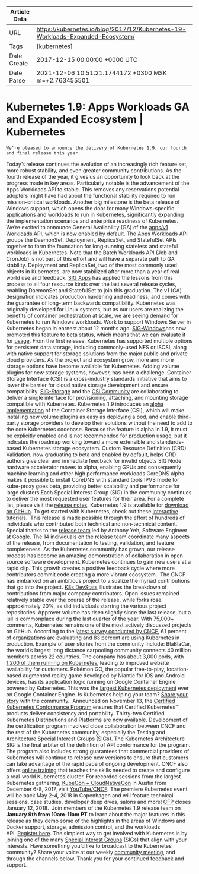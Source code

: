 |             Article Data             ||
| ----------------- | ----------------- |
| URL               | https://kubernetes.io/blog/2017/12/Kubernetes-19-Workloads-Expanded-Ecosystem/        |
| Tags              | [kubernetes]       |
| Date Create       | 2017-12-15 00:00:00 &#43;0000 UTC |
| Date Parse        | 2021-12-06 10:51:21.1744172 &#43;0300 MSK m=&#43;2.763455501  |

#  Kubernetes 1.9: Apps Workloads GA and Expanded Ecosystem  | Kubernetes

	
	
	
	
	We’re pleased to announce the delivery of Kubernetes 1.9, our fourth and final release this year.
Today’s release continues the evolution of an increasingly rich feature set, more robust stability, and even greater community contributions. As the fourth release of the year, it gives us an opportunity to look back at the progress made in key areas. Particularly notable is the advancement of the Apps Workloads API to stable. This removes any reservations potential adopters might have had about the functional stability required to run mission-critical workloads. Another big milestone is the beta release of Windows support, which opens the door for many Windows-specific applications and workloads to run in Kubernetes, significantly expanding the implementation scenarios and enterprise readiness of Kubernetes.
We’re excited to announce General Availability (GA) of the [apps/v1 Workloads API](/docs/reference/workloads-18-19/), which is now enabled by default. The Apps Workloads API groups the DaemonSet, Deployment, ReplicaSet, and StatefulSet APIs together to form the foundation for long-running stateless and stateful workloads in Kubernetes. Note that the Batch Workloads API (Job and CronJob) is not part of this effort and will have a separate path to GA stability.
Deployment and ReplicaSet, two of the most commonly used objects in Kubernetes, are now stabilized after more than a year of real-world use and feedback. [SIG Apps](https://github.com/kubernetes/community/tree/master/sig-apps) has applied the lessons from this process to all four resource kinds over the last several release cycles, enabling DaemonSet and StatefulSet to join this graduation. The v1 (GA) designation indicates production hardening and readiness, and comes with the guarantee of long-term backwards compatibility.
Kubernetes was originally developed for Linux systems, but as our users are realizing the benefits of container orchestration at scale, we are seeing demand for Kubernetes to run Windows workloads. Work to support Windows Server in Kubernetes began in earnest about 12 months ago. [SIG-Windows](https://github.com/kubernetes/community/tree/master/sig-windows)has now promoted this feature to beta status, which means that we can evaluate it for [usage](/docs/getting-started-guides/windows/).
From the first release, Kubernetes has supported multiple options for persistent data storage, including commonly-used NFS or iSCSI, along with native support for storage solutions from the major public and private cloud providers. As the project and ecosystem grow, more and more storage options have become available for Kubernetes. Adding volume plugins for new storage systems, however, has been a challenge.
Container Storage Interface (CSI) is a cross-industry standards initiative that aims to lower the barrier for cloud native storage development and ensure compatibility. [SIG-Storage](https://github.com/kubernetes/community/tree/master/sig-storage) and the [CSI Community](https://github.com/container-storage-interface/community) are collaborating to deliver a single interface for provisioning, attaching, and mounting storage compatible with Kubernetes.
Kubernetes 1.9 introduces an [alpha implementation](https://github.com/kubernetes/features/issues/178) of the Container Storage Interface (CSI), which will make installing new volume plugins as easy as deploying a pod, and enable third-party storage providers to develop their solutions without the need to add to the core Kubernetes codebase.
Because the feature is alpha in 1.9, it must be explicitly enabled and is not recommended for production usage, but it indicates the roadmap working toward a more extensible and standards-based Kubernetes storage ecosystem.
Custom Resource Definition (CRD) Validation, now graduating to beta and enabled by default, helps CRD authors give clear and immediate feedback for invalid objects
SIG Node hardware accelerator moves to alpha, enabling GPUs and consequently machine learning and other high performance workloads
CoreDNS alpha makes it possible to install CoreDNS with standard tools
IPVS mode for kube-proxy goes beta, providing better scalability and performance for large clusters
Each Special Interest Group (SIG) in the community continues to deliver the most requested user features for their area. For a complete list, please visit the [release notes](https://github.com/kubernetes/kubernetes/blob/master/CHANGELOG.md#v190).
Kubernetes 1.9 is available for [download on GitHub](https://github.com/kubernetes/kubernetes/releases/tag/v1.9.0). To get started with Kubernetes, check out these [interactive tutorials](/docs/tutorials/kubernetes-basics/). 
This release is made possible through the effort of hundreds of individuals who contributed both technical and non-technical content. Special thanks to the [release team](https://github.com/kubernetes/features/blob/master/release-1.9/release_team.md) led by Anthony Yeh, Software Engineer at Google. The 14 individuals on the release team coordinate many aspects of the release, from documentation to testing, validation, and feature completeness.
As the Kubernetes community has grown, our release process has become an amazing demonstration of collaboration in open source software development. Kubernetes continues to gain new users at a rapid clip. This growth creates a positive feedback cycle where more contributors commit code creating a more vibrant ecosystem. 
The CNCF has embarked on an ambitious project to visualize the myriad contributions that go into the project. [K8s DevStats](https://devstats.k8s.io/) illustrates the breakdown of contributions from major company contributors. Open issues remained relatively stable over the course of the release, while forks rose approximately 20%, as did individuals starring the various project repositories. Approver volume has risen slightly since the last release, but a lull is commonplace during the last quarter of the year. With 75,000&#43; comments, Kubernetes remains one of the most actively discussed projects on GitHub.
According to the l[atest survey conducted by CNCF](https://www.cncf.io/blog/2017/12/06/cloud-native-technologies-scaling-production-applications), 61 percent of organizations are evaluating and 83 percent are using Kubernetes in production. Example of user stories from the community include:
BlaBlaCar, the world’s largest long distance carpooling community connects 40 million members across 22 countries. The company has about 3,000 pods, with [1,200 of them running on Kubernetes](https://kubernetes.io/case-studies/blablacar/), leading to improved website availability for customers.
Pokémon GO, the popular free-to-play, location-based augmented reality game developed by Niantic for iOS and Android devices, has its application logic running on Google Container Engine powered by Kubernetes. This was the [largest Kubernetes deployment](https://cloudplatform.googleblog.com/2016/09/bringing-Pokemon-GO-to-life-on-Google-Cloud.html) ever on Google Container Engine.
Is Kubernetes helping your team? [Share your story](https://docs.google.com/a/google.com/forms/d/e/1FAIpQLScuI7Ye3VQHQTwBASrgkjQDSS5TP0g3AXfFhwSM9YpHgxRKFA/viewform) with the community. 
Announced on November 13, the [Certified Kubernetes Conformance Program](https://www.cncf.io/announcement/2017/11/13/cloud-native-computing-foundation-launches-certified-kubernetes-program-32-conformant-distributions-platforms/) ensures that Certified Kubernetes™ products deliver consistency and portability. Thirty-two Certified Kubernetes Distributions and Platforms are [now available](https://kubernetes.io/partners/#dist). Development of the certification program involved close collaboration between CNCF and the rest of the Kubernetes community, especially the Testing and Architecture Special Interest Groups (SIGs). The Kubernetes Architecture SIG is the final arbiter of the definition of API conformance for the program. The program also includes strong guarantees that commercial providers of Kubernetes will continue to release new versions to ensure that customers can take advantage of the rapid pace of ongoing development.
CNCF also offers [online training](https://www.cncf.io/certification/training/) that teaches the skills needed to create and configure a real-world Kubernetes cluster.
For recorded sessions from the largest Kubernetes gathering, [KubeCon &#43; CloudNativeCon](http://events.linuxfoundation.org/events/cloudnativecon-and-kubecon-north-america) in Austin from December 6-8, 2017, visit [YouTube/CNCF](https://www.youtube.com/channel/UCvqbFHwN-nwalWPjPUKpvTA). The premiere Kubernetes event will be back May 2-4, 2018 in Copenhagen and will feature technical sessions, case studies, developer deep dives, salons and more! [CFP](http://events.linuxfoundation.org/events/kubecon-and-cloudnativecon-europe/program/cfpguide) closes January 12, 2018. 
Join members of the Kubernetes 1.9 release team on **January 9th from 10am-11am PT** to learn about the major features in this release as they demo some of the highlights in the areas of Windows and Docker support, storage, admission control, and the workloads API. [Register here](https://zoom.us/webinar/register/WN_oVjQMwyzQFOmWsfVzDsa2A).
The simplest way to get involved with Kubernetes is by joining one of the many [Special Interest Groups](https://github.com/kubernetes/community/blob/master/sig-list.md) (SIGs) that align with your interests. Have something you’d like to broadcast to the Kubernetes community? Share your voice at our weekly [community meeting](https://github.com/kubernetes/community/blob/master/communication.md#weekly-meeting), and through the channels below.
Thank you for your continued feedback and support.


	

	


